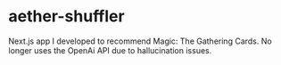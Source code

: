 # aether-shuffler
Next.js app I developed to recommend Magic: The Gathering Cards. No longer uses the OpenAi API due to hallucination issues.
